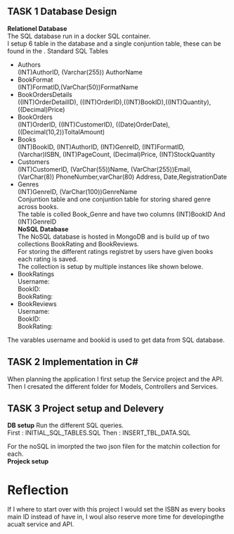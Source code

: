 ## TASK 1 Database Design  
**Relationel Database**  
The SQL database run in a docker SQL container.  
I setup 6 table in the database and a single conjuntion table, these can be found in the .
Standard SQL Tables  
- Authors  
(INT)AuthorID, (Varchar(255)) AuthorName  
- BookFormat  
(INT)FormatID,(VarChar(50))FormatName  
- BookOrdersDetails  
((INT)OrderDetailID), ((INT)OrderID),((INT)BookID),((INT)Quantity),((Decimal)Price)  
- BookOrders  
(INT)OrderID, ((INT)CustomerID), ((Date)OrderDate), ((Decimal(10,2))ToltalAmount)  
- Books  
(INT)BookID, (INT)AuthorID, (INT)GenreID, (INT)FormatID, (Varchar)ISBN, (INT)PageCount, (Decimal)Price, (INT)StockQuantity  
- Customers  
(INT)CustomerID, (VarChar(55))Name, (VarChar(255))Email, (VarChar(8)) PhoneNumber,varChar(80) Address, Date,RegistrationDate  
- Genres  
(INT)GenreID, (VarChar(100))GenreName  
Conjuntion table and one conjuntion table for storing shared genre across books.  
The table is colled Book_Genre and have two columns (INT)BookID And (INT)GenreID  
**NoSQL Database**  
The NoSQL database is hosted in MongoDB and is build up of two collections BookRating and BookReviews.  
For storing the different ratings registret by users have given books each rating is saved.  
The collection is setup by multiple instances like shown belowe.  
- BookRatings  
Username:  
BookID:  
BookRating:  
- BookReviews  
Username:  
BookID:  
BookRating:  

The varables username and bookid is used to get data from SQL database.

## TASK 2 Implementation in C#  
When planning the application I first setup the Service project and the API.  
Then I cresated the different folder for Models, Controllers and Services.  
   
## TASK 3 Project setup and Delevery  
**DB setup**
Run the different SQL queries.  
First : INITIAL_SQL_TABLES.SQL
Then  : INSERT_TBL_DATA.SQL
  
For the noSQL in imorpted the two json filen for the matchin collection for each.  
**Projeck setup**  

# Reflection  
If I where to start over with this project I would set the ISBN as every books main ID instead of have in, I woul also reserve more time for developingthe acualt service and API.  
